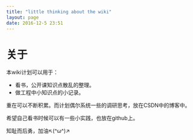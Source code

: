 ```yaml
---
title: "little thinking about the wiki"
layout: page
date: 2016-12-5 23:51
---
```


# 关于 #

本wiki计划可以用于：

- 看书，公开课知识点散乱的整理。
- 做工程中小知识点的小记录。

重在可以不断积累。而计划偶尔系统一些的调研思考，放在CSDN中的博客中。

希望自己看书时候可以有一些小实践，也放在github上。

知耻而后勇，加油↖(^ω^)↗

